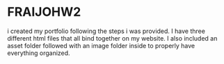 # FRAIJOHW2

i created my portfolio following the steps i was provided. I have three different html files that all 
bind together on my website. I also included an asset folder followed with an image folder inside to properly have everything organized. 